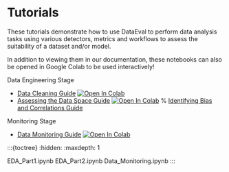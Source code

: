 # Tutorials


These tutorials demonstrate how to use DataEval to perform data analysis tasks using
various detectors, metrics and workflows to assess the suitability of a dataset and/or model.

In addition to viewing them in our documentation, these notebooks can also be opened in Google Colab to be used interactively!

Data Engineering Stage
- [Data Cleaning Guide](EDA_Part1) [![Open In Colab][colab-badge]][eda-colab]
- [Assessing the Data Space Guide](EDA_Part2) [![Open In Colab][colab-badge]][dataspace-colab]
% [Identifying Bias and Correlations Guide](EDA_Part3)

Monitoring Stage
- [Data Monitoring Guide](Data_Monitoring.ipynb) [![Open In Colab][colab-badge]][monitoring-colab]

:::{toctree}
:hidden:
:maxdepth: 1

EDA_Part1.ipynb
EDA_Part2.ipynb
Data_Monitoring.ipynb
:::

[colab-badge]: https://colab.research.google.com/assets/colab-badge.svg
[eda-colab]: https://colab.research.google.com/github/aria-ml/dataeval/blob/v0.65.0/docs/tutorials/EDA_Part1.ipynb
[dataspace-colab]: https://colab.research.google.com/github/aria-ml/dataeval/blob/v0.65.0/docs/tutorials/EDA_Part2.ipynb
[monitoring-colab]: https://colab.research.google.com/github/aria-ml/dataeval/blob/v0.65.0/docs/tutorials/Data_Monitoring.ipynb
